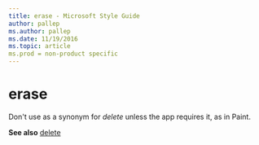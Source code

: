 ```yaml
---
title: erase - Microsoft Style Guide
author: pallep
ms.author: pallep
ms.date: 11/19/2016
ms.topic: article
ms.prod = non-product specific
---
```


# erase

Don't use as a synonym for *delete* unless the app requires it, as in Paint.

**See also** [delete](/style-guide/a-z-word-list-term-collections/d/delete)
